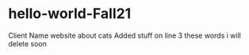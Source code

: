 # hello-world-Fall21
Client Name website about cats
Added stuff on line 3 these words i will delete soon
